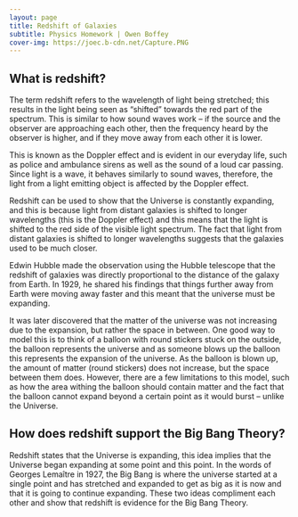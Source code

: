 ```yaml
---
layout: page
title: Redshift of Galaxies
subtitle: Physics Homework | Owen Boffey
cover-img: https://joec.b-cdn.net/Capture.PNG
---
```


## What is redshift?

The term redshift refers to the wavelength of light being stretched; this results in the light being seen as “shifted” towards the red part of the spectrum. This is similar to how sound waves work – if the source and the observer are approaching each other, then the frequency heard by the observer is higher, and if they move away from each other it is lower. 

This is known as the Doppler effect and is evident in our everyday life, such as police and ambulance sirens as well as the sound of a loud car passing. Since light is a wave, it behaves similarly to sound waves, therefore, the light from a light emitting object is affected by the Doppler effect. 

Redshift can be used to show that the Universe is constantly expanding, and this is because light from distant galaxies is shifted to longer wavelengths (this is the Doppler effect) and this means that the light is shifted to the red side of the visible light spectrum. The fact that light from distant galaxies is shifted to longer wavelengths suggests that the galaxies used to be much closer. 

Edwin Hubble made the observation using the Hubble telescope that the redshift of galaxies was directly proportional to the distance of the galaxy from Earth. In 1929, he shared his findings that things further away from Earth were moving away faster and this meant that the universe must be expanding. 

It was later discovered that the matter of the universe was not increasing due to the expansion, but rather the space in between. One good way to model this is to think of a balloon with round stickers stuck on the outside, the balloon represents the universe and as someone blows up the balloon this represents the expansion of the universe. As the balloon is blown up, the amount of matter (round stickers) does not increase, but the space between them does. However, there are a few limitations to this model, such as how the area withing the balloon should contain matter and the fact that the balloon cannot expand beyond a certain point as it would burst – unlike the Universe.

## How does redshift support the Big Bang Theory?

Redshift states that the Universe is expanding, this idea implies that the Universe began expanding at some point and this point. In the words of Georges Lemaître in 1927, the Big Bang is where the universe started at a single point and has stretched and expanded to get as big as it is now and that it is going to continue expanding. These two ideas compliment each other and show that redshift is evidence for the Big Bang Theory.

